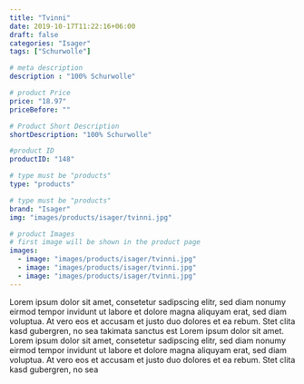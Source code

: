```yaml
---
title: "Tvinni"
date: 2019-10-17T11:22:16+06:00
draft: false
categories: "Isager"
tags: ["Schurwolle"]

# meta description
description : "100% Schurwolle"

# product Price
price: "18.97"
priceBefore: ""

# Product Short Description
shortDescription: "100% Schurwolle"

#product ID
productID: "148"

# type must be "products"
type: "products"

# type must be "products"
brand: "Isager"
img: "images/products/isager/tvinni.jpg"   

# product Images
# first image will be shown in the product page
images:
  - image: "images/products/isager/tvinni.jpg"
  - image: "images/products/isager/tvinni.jpg"
  - image: "images/products/isager/tvinni.jpg"
---
```


Lorem ipsum dolor sit amet, consetetur sadipscing elitr, sed diam nonumy eirmod tempor invidunt ut labore et dolore magna aliquyam erat, sed diam voluptua. At vero eos et accusam et justo duo dolores et ea rebum. Stet clita kasd gubergren, no sea takimata sanctus est Lorem ipsum dolor sit amet. Lorem ipsum dolor sit amet, consetetur sadipscing elitr, sed diam nonumy eirmod tempor invidunt ut labore et dolore magna aliquyam erat, sed diam voluptua. At vero eos et accusam et justo duo dolores et ea rebum. Stet clita kasd gubergren, no sea 
